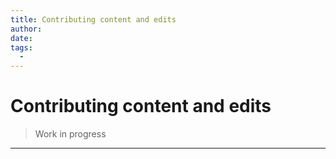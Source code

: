 ```yaml
---
title: Contributing content and edits
author:
date: 
tags:
  - 
---
```


# Contributing content and edits

> Work in progress

---